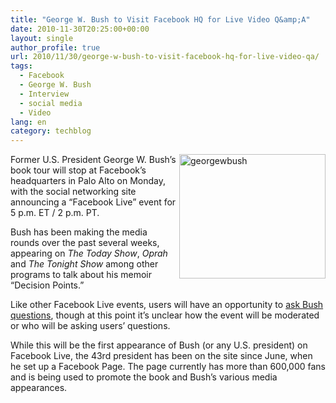 ```yaml
---
title: "George W. Bush to Visit Facebook HQ for Live Video Q&amp;A"
date: 2010-11-30T20:25:00+00:00
layout: single
author_profile: true
url: 2010/11/30/george-w-bush-to-visit-facebook-hq-for-live-video-qa/
tags:
  - Facebook
  - George W. Bush
  - Interview
  - social media
  - Video
lang: en
category: techblog
---
```

[<img title="georgewbush" border="0" alt="georgewbush" align="right" src="http://lh4.ggpht.com/_vaUVXcmC3OI/TPVWrsRw0hI/AAAAAAAADSY/vZ8HRaxXE-E/georgewbush_thumb.jpg?imgmax=800" width="234" height="199" />](http://lh3.ggpht.com/_vaUVXcmC3OI/TPVWpay0gJI/AAAAAAAADSU/CUWOuHpbRio/s1600-h/georgewbush%5B2%5D.jpg)Former U.S. President George W. Bush’s book tour will stop at Facebook’s headquarters in Palo Alto on Monday, with the social networking site announcing a “Facebook Live” event for 5 p.m. ET / 2 p.m. PT. 

Bush has been making the media rounds over the past several weeks, appearing on _The Today Show_, _Oprah_ and _The Tonight Show_ among other programs to talk about his memoir “Decision Points.”

Like other Facebook Live events, users will have an opportunity to [ask Bush questions](http://www.facebook.com/facebook/posts/149867161728329#FFSHARE-close), though at this point it’s unclear how the event will be moderated or who will be asking users’ questions.

While this will be the first appearance of Bush (or any U.S. president) on Facebook Live, the 43rd president has been on the site since June, when he set up a Facebook Page. The page currently has more than 600,000 fans and is being used to promote the book and Bush’s various media appearances.